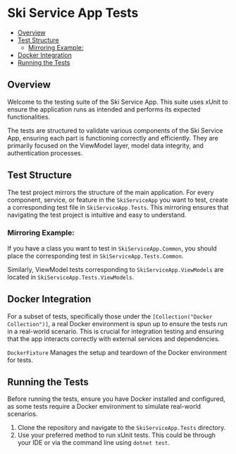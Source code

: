 ﻿# Ski Service App Tests

<!--TOC-->
  - [Overview](#overview)
  - [Test Structure](#test-structure)
    - [Mirroring Example:](#mirroring-example)
  - [Docker Integration](#docker-integration)
  - [Running the Tests](#running-the-tests)
<!--/TOC-->

## Overview

Welcome to the testing suite of the Ski Service App. 
This suite uses xUnit to ensure the application runs as intended and 
performs its expected functionalities.

The tests are structured to validate various components of the Ski Service App, 
ensuring each part is functioning correctly and efficiently. 
They are primarily focused on the ViewModel layer, model data integrity,
and authentication processes.

## Test Structure

The test project mirrors the structure of the main application. 
For every component, service, or feature in the `SkiServiceApp` you want to test, 
create a corresponding test file in `SkiServiceApp.Tests`. 
This mirroring ensures that navigating the test project is intuitive and easy to understand.

### Mirroring Example:

If you have a class you want to test in `SkiServiceApp.Common`, you should place the corresponding test in `SkiServiceApp.Tests.Common`.

Similarly, ViewModel tests corresponding to `SkiServiceApp.ViewModels` are located in `SkiServiceApp.Tests.ViewModels`.

## Docker Integration

For a subset of tests, specifically those under the `[Collection("Docker Collection")]`, a real Docker environment is spun up to ensure the tests run in a real-world scenario. This is crucial for integration testing and ensuring that the app interacts correctly with external services and dependencies.

`DockerFixture` Manages the setup and teardown of the Docker environment for tests.

## Running the Tests

Before running the tests, ensure you have Docker installed and configured, as some tests require a Docker environment to simulate real-world scenarios.

1. Clone the repository and navigate to the `SkiServiceApp.Tests` directory.
2. Use your preferred method to run xUnit tests. This could be through your IDE or via the command line using `dotnet test`.
